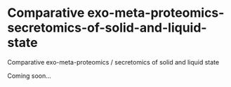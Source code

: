 # Comparative exo-meta-proteomics-secretomics-of-solid-and-liquid-state
Comparative exo-meta-proteomics / secretomics of solid and liquid state 


Coming soon...
